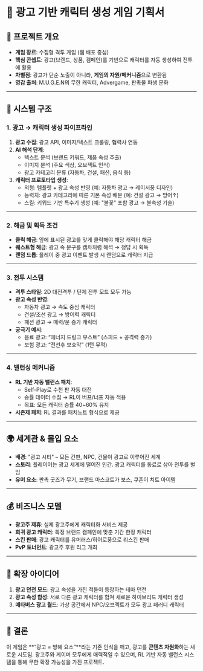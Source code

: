 # 📜 광고 기반 캐릭터 생성 게임 기획서

## 🎯 프로젝트 개요
- **게임 장르**: 수집형 격투 게임 (웹 배포 중심)
- **핵심 콘셉트**: 광고(브랜드, 상품, 캠페인)를 기반으로 캐릭터를 자동 생성하여 전투에 활용
- **차별점**: 광고가 단순 노출이 아니라, **게임의 자원/메커니즘**으로 변환됨
- **영감 출처**: M.U.G.E.N의 무한 캐릭터, Advergame, 판촉물 파생 문화

---

## 🧩 시스템 구조

### 1. 광고 → 캐릭터 생성 파이프라인
1. **광고 수집**: 광고 API, 이미지/텍스트 크롤링, 협력사 연동
2. **AI 해석 단계**:
   - 텍스트 분석 (브랜드 키워드, 제품 속성 추출)
   - 이미지 분석 (주요 색상, 오브젝트 인식)
   - 광고 카테고리 분류 (자동차, 건설, 패션, 음식 등)
3. **캐릭터 프로토타입 생성**:
   - 외형: 템플릿 + 광고 속성 반영 (예: 자동차 광고 → 레이서풍 디자인)
   - 능력치: 광고 카테고리에 따른 기본 속성 배분 (예: 건설 광고 → 방어↑)
   - 스킬: 키워드 기반 특수기 생성 (예: "불꽃" 포함 광고 → 불속성 기술)

---

### 2. 해금 및 획득 조건
- **클릭 해금**: 옆에 표시된 광고를 맞게 클릭해야 해당 캐릭터 해금
- **퀘스트형 해금**: 광고 속 문구를 캡차처럼 해석 → 정답 시 획득
- **랜덤 드롭**: 플레이 중 광고 이벤트 발생 시 랜덤으로 캐릭터 지급

---

### 3. 전투 시스템
- **격투 스타일**: 2D 대전격투 / 턴제 전투 모드 모두 가능
- **광고 속성 반영**:
  - 자동차 광고 → 속도 중심 캐릭터
  - 건설/조선 광고 → 방어력 캐릭터
  - 패션 광고 → 매력/운 증가 캐릭터
- **궁극기 예시**:
  - 음료 광고: “에너지 드링크 부스트” (스피드 + 공격력 증가)
  - 보험 광고: “전천후 보호막” (1턴 무적)

---

### 4. 밸런싱 메커니즘
- **RL 기반 자동 밸런스 패치**:
  - Self-Play로 수천 판 자동 대전
  - 승률 데이터 수집 → RL이 버프/너프 자동 적용
  - 목표: 모든 캐릭터 승률 40~60% 유지
- **시즌제 패치**: RL 결과를 패치노트 형식으로 제공

---

## 🌍 세계관 & 몰입 요소
- **배경**: "광고 시티" – 모든 간판, NPC, 건물이 광고로 이루어진 세계
- **스토리**: 플레이어는 광고 세계에 떨어진 인간. 광고 캐릭터를 동료로 삼아 전투를 벌임
- **유머 요소**: 판촉 굿즈가 무기, 브랜드 마스코트가 보스, 쿠폰이 치트 아이템

---

## 💰 비즈니스 모델
- **광고주 제휴**: 실제 광고주에게 캐릭터화 서비스 제공
- **희귀 광고 캐릭터**: 특정 브랜드 캠페인에 맞춘 기간 한정 캐릭터
- **스킨 판매**: 광고 캐릭터를 유머러스/히어로풍으로 리스킨 판매
- **PvP 토너먼트**: 광고주 후원 리그 개최

---

## 🚀 확장 아이디어
1. **광고 던전 모드**: 광고 속성을 가진 적들이 등장하는 테마 던전
2. **광고 속성 합성**: 서로 다른 광고 캐릭터를 합쳐 새로운 하이브리드 캐릭터 생성
3. **메타버스 광고 월드**: 가상 공간에서 NPC/오브젝트가 모두 광고 패러디 캐릭터

---

## 📌 결론
이 게임은 **“광고 = 방해 요소”**라는 기존 인식을 깨고, 광고를 **콘텐츠 자원화**하는 새로운 시도임. 광고주와 게이머 모두에게 매력적일 수 있으며, RL 기반 자동 밸런스 시스템을 통해 무한 확장 가능성을 가진 프로젝트.


